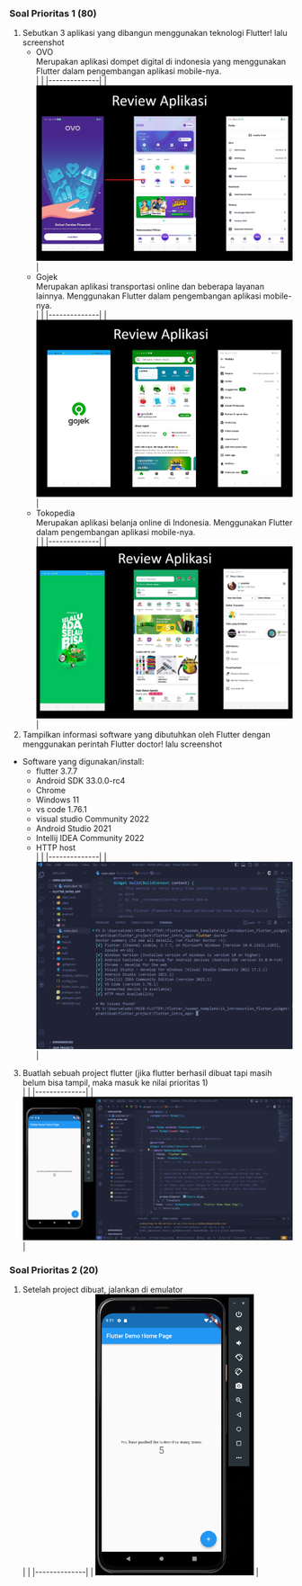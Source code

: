 ### Soal Prioritas 1 (80)

1. Sebutkan 3 aplikasi yang dibangun menggunakan teknologi Flutter! lalu screenshot
   - OVO <br>
      Merupakan aplikasi dompet digital di indonesia yang menggunakan Flutter dalam pengembangan aplikasi mobile-nya.
      <br>
      |              |
      |--------------|
      | <img src="ovo.png" width="500"/> |
   - Gojek <br>
      Merupakan aplikasi transportasi online dan beberapa layanan lainnya. Menggunakan Flutter dalam pengembangan aplikasi mobile-nya.
      <br>
      |              |
      |--------------|
      | <img src="gojek.png" width="500"/> |
    - Tokopedia <br>
      Merupakan aplikasi belanja online di Indonesia. Menggunakan Flutter dalam pengembangan aplikasi mobile-nya.
      <br>
      |              |
      |--------------|
      | <img src="tokopedia.png" width="500"/> |
2. Tampilkan informasi software yang dibutuhkan oleh Flutter dengan menggunakan perintah Flutter doctor! lalu screenshot
  - Software yang digunakan/install:
    - flutter 3.7.7
    - Android SDK 33.0.0-rc4
    - Chrome
    - Windows 11
    - vs code 1.76.1
    - visual studio Community 2022
    - Android Studio 2021
    - Intellij IDEA Community 2022
    - HTTP host
      <br>
      |              |
      |--------------|
      | <img src="flutter_doctor.png" width="650"/> |
3. Buatlah sebuah project flutter (jika flutter berhasil dibuat tapi masih belum bisa tampil, maka masuk ke nilai prioritas 1)
      <br>
      |              |
      |--------------|
      | <img src="ss_flutter_project.png" witdh = "650"/> |

### Soal Prioritas 2 (20)

1. Setelah project dibuat, jalankan di emulator 
      <br>
      |              |
      |--------------|
      | <img src="ss_device.png" witdh = "500" height = "500"/> |
    
